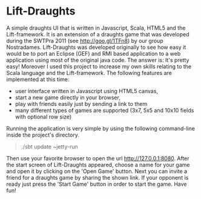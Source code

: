 Lift-Draughts
=============

A simple draughts UI that is written in Javascript, Scala, HTML5 and the Lift-framework. It is an extension of a draughts game that was developed during the SWTPra 2011 (see http://goo.gl/1TFn8) by our group Nostradames. Lift-Draughts was developed originally to see how easy it would be to port an Eclipse (GEF) and RMI based application to a web application using most of the original java code. The answer is: It's pretty easy! Moreover I used this project to increase my own skills relating to the Scala language and the Lift-framework. The following features are implemented at this time:

- user interface written in Javascript using HTML5 canvas,
- start a new game directly in your browser,
- play with friends easily just by sending a link to them
- many different types of games are supported (3x7, 5x5 and 10x10 fields with optional row size)

Running the application is very simple by using the following command-line inside the project's directory.

> ./sbt update ~jetty-run

Then use your favorite browser to open the url http://127.0.0.1:8080. After the start screen of Lift-Draughts appeared, choose a name for your game and open it by clicking on the 'Open Game' button. Next you can invite a friend for a draughts game by sharing the shown link. If your opponent is ready just press the 'Start Game' button in order to start the game. Have fun!
